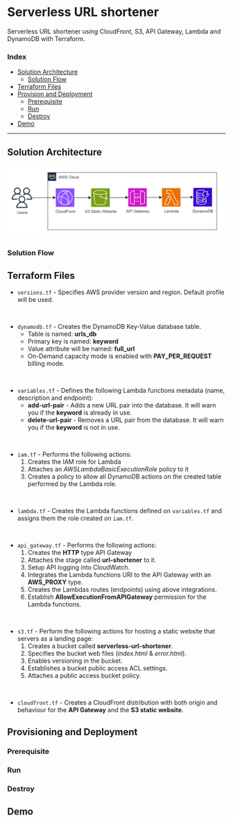 # Serverless URL shortener

Serverless URL shortener using CloudFront, S3, API Gateway, Lambda and DynamoDB with Terraform.

### Index
* <a href="#solution-architecture">Solution Architecture</a>
  * <a href="#solution-flow">Solution Flow</a>
* <a href="#terraform-files">Terraform Files</a>
* <a href="#provision-and-deployment">Provision and Deployment</a>
  * <a href="#prerequisite">Prerequisite</a>
  * <a href="#run">Run</a>
  * <a href="#destroy">Destroy</a>
* <a href="#demo">Demo</a>

---

## Solution Architecture

![solution_architecture](img/solution_architecture.png)

### Solution Flow



## Terraform Files

* ``versions.tf`` - Specifies AWS provider version and region. Default profile will be used.

<br>

* ``dynamodb.tf`` - Creates the DynamoDB Key-Value database table.
  * Table is named: **urls_db**
  * Primary key is named: **keyword**
  * Value attribute will be named: **full_url**
  * On-Demand capacity mode is enabled with **PAY_PER_REQUEST** billing mode.

<br>

* ``variables.tf`` - Defines the following Lambda functions metadata (name, description and endpoint):
  * **add-url-pair** - Adds a new URL pair into the database. It will warn you if the **keyword** is already in use.
  * **delete-url-pair** - Removes a URL pair from the database. It will warn you if the **keyword** is not in use.

<br>

* ``iam.tf`` - Performs the following actions:
  1. Creates the IAM role for Lambda
  2. Attaches an *AWSLambdaBasicExecutionRole* policy to it 
  3. Creates a policy to allow all DynamoDB actions on the created table performed by the Lambda role.

<br>

* ``lambda.tf`` - Creates the Lambda functions defined on ``variables.tf`` and assigns them the role created on ``iam.tf``.

<br>

* ``api_gateway.tf`` - Performs the following actions:
  1. Creates the **HTTP** type API Gateway
  2. Attaches the stage called **url-shortener** to it.
  3. Setup API logging into CloudWatch.
  4. Integrates the Lambda functions URI to the API Gateway with an **AWS_PROXY** type.
  5. Creates the Lambdas routes (endpoints) using above integrations.
  6. Establish **AllowExecutionFromAPIGateway** permission for the Lambda functions.

<br>

* ``s3.tf`` - Perform the following actions for hosting a static website that servers as a landing page:
  1. Creates a bucket called **serverless-url-shortener**.
  2. Specifies the bucket web files (*index.html* & *error.html*).
  3. Enables versioning in the bucket.
  4. Establishes a bucket public access ACL settings.
  5. Attaches a public access bucket policy.

<br>

* ``cloudfront.tf`` - Creates a CloudFront distribution with both origin and behaviour for the **API Gateway** and the **S3 static website**.


## Provisioning and Deployment

### Prerequisite

### Run

### Destroy

## Demo